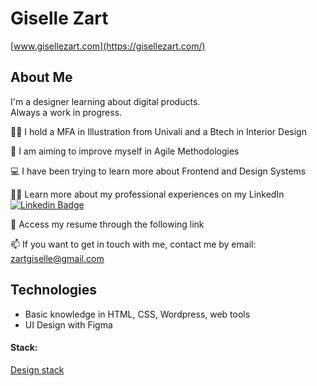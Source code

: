 # Giselle Zart
<!--<div align="center">
  <a href="https://github.com/gsllzrt">
  <img height="160em" src="https://github-readme-stats.vercel.app/api?username=gsllzrt&show_icons=true&bg_color=292929&title_color=C597FF&text_color=F4F4F4&icon_color=FFE55A&include_all_commits=true&count_private=true"/>
  <img height="160em" src="https://github-readme-stats.vercel.app/api/top-langs/?username=gsllzrt&layout=compact&langs_count=7&bg_color=292929&title_color=C597FF&text_color=F4F4F4&icon_color=FFE55A"/>
</div>-->

[www.gisellezart.com](https://gisellezart.com/)

## About Me
I'm a designer learning about digital products. </br>
Always a work in progress. <br/>


👩‍🎓 I hold a MFA in Illustration from Univali and a Btech in Interior Design

📝 I am aiming to improve myself in Agile Methodologies

💻 I have been trying to learn more about Frontend and Design Systems

👩‍💻 Learn more about my professional experiences on my LinkedIn <a href="https://www.linkedin.com/in/gisellezart/"><img alt="Linkedin Badge" src="https://img.shields.io/badge/-Giselle%20Zart-6633cc?style=flat-square&logo=Linkedin&logoColor=white&link=www.linkedin.com/in/gisellecfz/"/></a>


📄 Access my resume through the following link

📫 If you want to get in touch with me, contact me by email: zartgiselle@gmail.com


## Technologies
- Basic knowledge in HTML, CSS, Wordpress, web tools
- UI Design with Figma

#### Stack:
[Design stack](https://zartgiselle.notion.site/Stack-4c80539f9d544b4bb16338969ee3e6c5)
